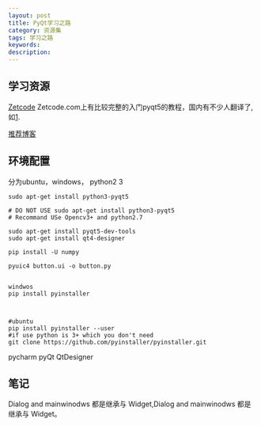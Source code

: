 ```yaml
---
layout: post
title: PyQt学习之路
category: 资源集
tags: 学习之路
keywords: 
description: 
---
```




## 学习资源
[Zetcode](http://zetcode.com/gui/pyqt5/)
Zetcode.com上有比较完整的入门pyqt5的教程，国内有不少人翻译了,如[1](http://www.cnblogs.com/archisama/tag/PyQt5/).

[推荐博客](http://www.cnblogs.com/hhh5460/tag/pyqt5/)


## 环境配置
分为ubuntu，windows，
python2 3

```
sudo apt-get install python3-pyqt5

# DO NOT USE sudo apt-get install python3-pyqt5
# Recommand USe Opencv3+ and python2.7

sudo apt-get install pyqt5-dev-tools
sudo apt-get install qt4-designer

pip install -U numpy

pyuic4 button.ui -o button.py


windwos
pip install pyinstaller



#ubuntu
pip install pyinstaller --user
#if use python is 3+ which you don't need
git clone https://github.com/pyinstaller/pyinstaller.git
```


pycharm pyQt QtDesigner



## 笔记

Dialog and mainwinodws 都是继承与 Widget,Dialog and mainwinodws 都是继承与 Widget。



